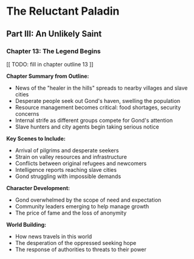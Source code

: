 # The Reluctant Paladin

## Part III: An Unlikely Saint

### Chapter 13: The Legend Begins

[[ TODO: fill in chapter outline 13 ]]

**Chapter Summary from Outline:**
- News of the "healer in the hills" spreads to nearby villages and slave cities
- Desperate people seek out Gond's haven, swelling the population
- Resource management becomes critical: food shortages, security concerns
- Internal strife as different groups compete for Gond's attention
- Slave hunters and city agents begin taking serious notice

**Key Scenes to Include:**
- Arrival of pilgrims and desperate seekers
- Strain on valley resources and infrastructure
- Conflicts between original refugees and newcomers
- Intelligence reports reaching slave cities
- Gond struggling with impossible demands

**Character Development:**
- Gond overwhelmed by the scope of need and expectation
- Community leaders emerging to help manage growth
- The price of fame and the loss of anonymity

**World Building:**
- How news travels in this world
- The desperation of the oppressed seeking hope
- The response of authorities to threats to their power
